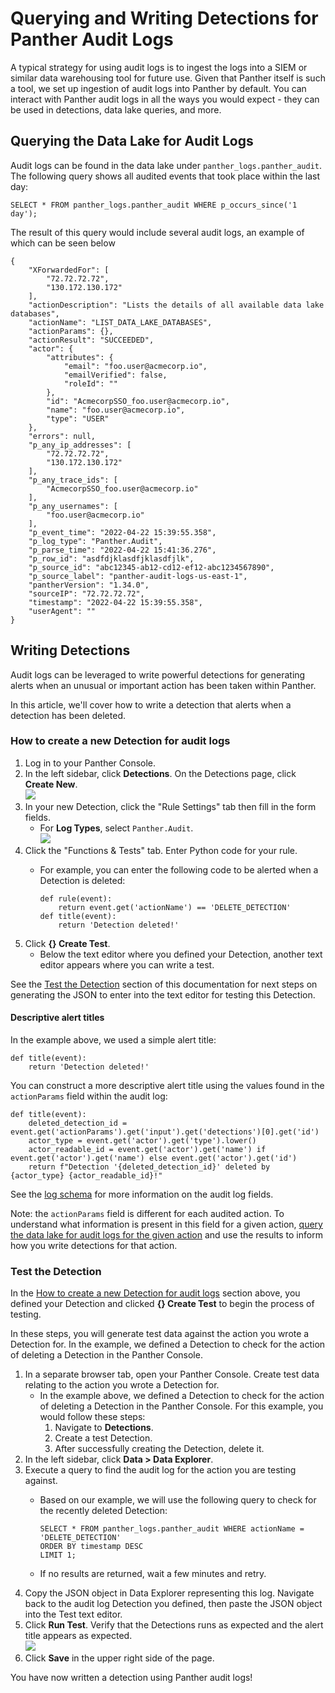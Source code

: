 # Querying and Writing Detections for Panther Audit Logs

A typical strategy for using audit logs is to ingest the logs into a SIEM or similar data warehousing tool for future use. Given that Panther itself is such a tool, we set up ingestion of audit logs into Panther by default. You can interact with Panther audit logs in all the ways you would expect - they can be used in detections, data lake queries, and more.&#x20;

## Querying the Data Lake for Audit Logs

Audit logs can be found in the data lake under `panther_logs.panther_audit`. The following query shows all audited events that took place within the last day:

```
SELECT * FROM panther_logs.panther_audit WHERE p_occurs_since('1 day');
```

The result of this query would include several audit logs, an example of which can be seen below

```
{
	"XForwardedFor": [
		"72.72.72.72",
		"130.172.130.172"
	],
	"actionDescription": "Lists the details of all available data lake databases",
	"actionName": "LIST_DATA_LAKE_DATABASES",
	"actionParams": {},
	"actionResult": "SUCCEEDED",
	"actor": {
		"attributes": {
			"email": "foo.user@acmecorp.io",
			"emailVerified": false,
			"roleId": ""
		},
		"id": "AcmecorpSSO_foo.user@acmecorp.io",
		"name": "foo.user@acmecorp.io",
		"type": "USER"
	},
	"errors": null,
	"p_any_ip_addresses": [
		"72.72.72.72",
		"130.172.130.172"
	],
	"p_any_trace_ids": [
		"AcmecorpSSO_foo.user@acmecorp.io"
	],
	"p_any_usernames": [
		"foo.user@acmecorp.io"
	],
	"p_event_time": "2022-04-22 15:39:55.358",
	"p_log_type": "Panther.Audit",
	"p_parse_time": "2022-04-22 15:41:36.276",
	"p_row_id": "asdfdjklasdfjklasdfjlk",
	"p_source_id": "abc12345-ab12-cd12-ef12-abc1234567890",
	"p_source_label": "panther-audit-logs-us-east-1",
	"pantherVersion": "1.34.0",
	"sourceIP": "72.72.72.72",
	"timestamp": "2022-04-22 15:39:55.358",
	"userAgent": ""
}
```

## Writing Detections

Audit logs can be leveraged to write powerful detections for generating alerts when an unusual or important action has been taken within Panther.

In this article, we'll cover how to write a detection that alerts when a detection has been deleted.

### How to create a new Detection for audit logs

1. Log in to your Panther Console.
2. In the left sidebar, click **Detections**. On the Detections page, click **Create New**.\
   ![](../../.gitbook/assets/create-detection.png)
3. In your new Detection, click the "Rule Settings" tab then fill in the form fields.&#x20;
   * For **Log Types**, select `Panther.Audit`.\
     ![](../../.gitbook/assets/audit-log-type.png)
4. Click the "Functions & Tests" tab. Enter Python code for your rule.
   *   For example, you can enter the following code to be alerted when a Detection is deleted:&#x20;

       ```
       def rule(event):    
           return event.get('actionName') == 'DELETE_DETECTION'
       def title(event):
           return 'Detection deleted!'
       ```
5. Click **{} Create Test**.
   * Below the text editor where you defined your Detection, another text editor appears where you can write a test.&#x20;

See the [Test the Detection](querying-and-writing-detections-for-panther-audit-logs.md#create-a-test-for-the-detection) section of this documentation for next steps on generating the JSON to enter into the text editor for testing this Detection.

#### Descriptive alert titles

In the example above, we used a simple alert title:

```
def title(event):
    return 'Detection deleted!'
```

You can construct a more descriptive alert title using the values found in the `actionParams` field within the audit log:&#x20;

```
def title(event):
    deleted_detection_id = event.get('actionParams').get('input').get('detections')[0].get('id')
    actor_type = event.get('actor').get('type').lower()
    actor_readable_id = event.get('actor').get('name') if event.get('actor').get('name') else event.get('actor').get('id')
    return f"Detection '{deleted_detection_id}' deleted by {actor_type} {actor_readable_id}!"
```

See the [log schema](./#schema) for more information on the audit log fields.

Note: the `actionParams` field is different for each audited action. To understand what information is present in this field for a given action, [query the data lake for audit logs for the given action](querying-and-writing-detections-for-panther-audit-logs.md#querying-the-data-lake-for-audit-logs) and use the results to inform how you write detections for that action.

### Test the Detection

In the [How to create a new Detection for audit logs](querying-and-writing-detections-for-panther-audit-logs.md#how-to-create-a-new-detection-for-audit-logs) section above, you defined your Detection and clicked **{} Create Test** to begin the process of testing.&#x20;

In these steps, you will generate test data against the action you wrote a Detection for. In the example, we defined a Detection to check for the action of deleting a Detection in the Panther Console.

1. In a separate browser tab, open your Panther Console. Create test data relating to the action you wrote a Detection for.&#x20;
   * In the example above, we defined a Detection to check for the action of deleting a Detection in the Panther Console. For this example, you would follow these steps:
     1. Navigate to **Detections**.
     2. Create a test Detection.&#x20;
     3. After successfully creating the Detection, delete it.
2. In the left sidebar, click **Data > Data Explorer**.
3. Execute a query to find the audit log for the action you are testing against.
   *   Based on our example, we will use the following query to check for the recently deleted Detection:

       ```
       SELECT * FROM panther_logs.panther_audit WHERE actionName = 'DELETE_DETECTION'
       ORDER BY timestamp DESC
       LIMIT 1;
       ```
   * If no results are returned, wait a few minutes and retry.
4. Copy the JSON object in Data Explorer representing this log. Navigate back to the audit log Detection you defined, then paste the JSON object into the Test text editor.
5. Click **Run Test**. Verify that the Detections runs as expected and the alert title appears as expected. \
   ![](../../.gitbook/assets/audit-detection-test.png)
6. Click **Save** in the upper right side of the page.

You have now written a detection using Panther audit logs!
